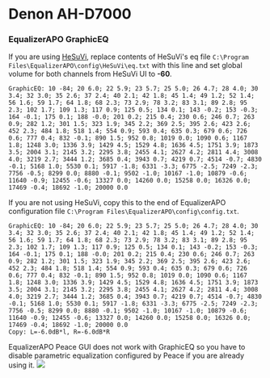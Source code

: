 # Denon AH-D7000
### EqualizerAPO GraphicEQ
If you are using [HeSuVi](https://sourceforge.net/projects/hesuvi/), replace contents of HeSuVi's eq file `C:\Program Files\EqualizerAPO\config\HeSuVi\eq.txt` with this line and set global volume for both channels from HeSuVi UI to **-60**.
```
GraphicEQ: 10 -84; 20 6.0; 22 5.9; 23 5.7; 25 5.0; 26 4.7; 28 4.0; 30 3.4; 32 3.0; 35 2.6; 37 2.4; 40 2.1; 42 1.8; 45 1.4; 49 1.2; 52 1.4; 56 1.6; 59 1.7; 64 1.8; 68 2.3; 73 2.9; 78 3.2; 83 3.1; 89 2.8; 95 2.3; 102 1.7; 109 1.3; 117 0.9; 125 0.5; 134 0.1; 143 -0.2; 153 -0.3; 164 -0.1; 175 0.1; 188 -0.0; 201 0.2; 215 0.4; 230 0.6; 246 0.7; 263 0.9; 282 1.2; 301 1.5; 323 1.9; 345 2.2; 369 2.5; 395 2.6; 423 2.6; 452 2.3; 484 1.8; 518 1.4; 554 0.9; 593 0.4; 635 0.3; 679 0.6; 726 0.6; 777 0.4; 832 -0.1; 890 1.5; 952 0.8; 1019 0.0; 1090 0.6; 1167 1.8; 1248 3.0; 1336 3.9; 1429 4.5; 1529 4.8; 1636 4.5; 1751 3.9; 1873 3.5; 2004 3.1; 2145 3.2; 2295 3.8; 2455 4.1; 2627 4.2; 2811 4.4; 3008 4.0; 3219 2.7; 3444 1.2; 3685 0.4; 3943 0.7; 4219 0.7; 4514 -0.7; 4830 -0.1; 5168 1.0; 5530 0.1; 5917 -1.8; 6331 -3.3; 6775 -2.5; 7249 -2.3; 7756 -0.5; 8299 0.0; 8880 -0.1; 9502 -1.0; 10167 -1.0; 10879 -0.6; 11640 -0.9; 12455 -0.6; 13327 0.0; 14260 0.0; 15258 0.0; 16326 0.0; 17469 -0.4; 18692 -1.0; 20000 0.0
```
If you are not using HeSuVi, copy this to the end of EqualizerAPO configuration file `C:\Program Files\EqualizerAPO\config\config.txt`.
```
GraphicEQ: 10 -84; 20 6.0; 22 5.9; 23 5.7; 25 5.0; 26 4.7; 28 4.0; 30 3.4; 32 3.0; 35 2.6; 37 2.4; 40 2.1; 42 1.8; 45 1.4; 49 1.2; 52 1.4; 56 1.6; 59 1.7; 64 1.8; 68 2.3; 73 2.9; 78 3.2; 83 3.1; 89 2.8; 95 2.3; 102 1.7; 109 1.3; 117 0.9; 125 0.5; 134 0.1; 143 -0.2; 153 -0.3; 164 -0.1; 175 0.1; 188 -0.0; 201 0.2; 215 0.4; 230 0.6; 246 0.7; 263 0.9; 282 1.2; 301 1.5; 323 1.9; 345 2.2; 369 2.5; 395 2.6; 423 2.6; 452 2.3; 484 1.8; 518 1.4; 554 0.9; 593 0.4; 635 0.3; 679 0.6; 726 0.6; 777 0.4; 832 -0.1; 890 1.5; 952 0.8; 1019 0.0; 1090 0.6; 1167 1.8; 1248 3.0; 1336 3.9; 1429 4.5; 1529 4.8; 1636 4.5; 1751 3.9; 1873 3.5; 2004 3.1; 2145 3.2; 2295 3.8; 2455 4.1; 2627 4.2; 2811 4.4; 3008 4.0; 3219 2.7; 3444 1.2; 3685 0.4; 3943 0.7; 4219 0.7; 4514 -0.7; 4830 -0.1; 5168 1.0; 5530 0.1; 5917 -1.8; 6331 -3.3; 6775 -2.5; 7249 -2.3; 7756 -0.5; 8299 0.0; 8880 -0.1; 9502 -1.0; 10167 -1.0; 10879 -0.6; 11640 -0.9; 12455 -0.6; 13327 0.0; 14260 0.0; 15258 0.0; 16326 0.0; 17469 -0.4; 18692 -1.0; 20000 0.0
Copy: L=-6.0dB*l, R=-6.0dB*R
```
EqualizerAPO Peace GUI does not work with GraphicEQ so you have to disable parametric equalization configured by Peace if you are already using it.
![](https://raw.githubusercontent.com/jaakkopasanen/AutoEq/master/results/Sonoma%20Model%20One/headphoncecom/onear/Denon%20AH-D7000/Denon%20AH-D7000.png)
